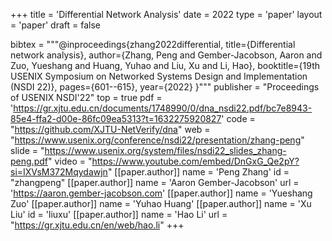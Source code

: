 +++
title = 'Differential Network Analysis'
date = 2022
type = 'paper'
layout = 'paper'
draft = false

bibtex = """@inproceedings{zhang2022differential,
  title={Differential network analysis},
  author={Zhang, Peng and Gember-Jacobson, Aaron and Zuo, Yueshang and Huang, Yuhao and Liu, Xu and Li, Hao},
  booktitle={19th USENIX Symposium on Networked Systems Design and Implementation (NSDI 22)},
  pages={601--615},
  year={2022}
}"""
publisher = "Proceedings of USENIX NSDI'22"
top = true
pdf = 'https://gr.xjtu.edu.cn/documents/1748990/0/dna_nsdi22.pdf/bc7e8943-85e4-ffa2-d00e-86fc09ea5313?t=1632275920827'
code = "https://github.com/XJTU-NetVerify/dna"
web = "https://www.usenix.org/conference/nsdi22/presentation/zhang-peng"
slide = "https://www.usenix.org/system/files/nsdi22_slides_zhang-peng.pdf"
video = "https://www.youtube.com/embed/DnGxG_Qe2pY?si=IXVsM372Mqydawjn"
[[paper.author]]
    name = 'Peng Zhang'
    id = "zhangpeng"
[[paper.author]]
    name = 'Aaron Gember-Jacobson'
    url = 'https://aaron.gember-jacobson.com'
[[paper.author]]
    name = 'Yueshang Zuo'
[[paper.author]]
    name = 'Yuhao Huang'
[[paper.author]]
    name = 'Xu Liu'
    id = 'liuxu'
[[paper.author]]
    name = 'Hao Li'
    url = "https://gr.xjtu.edu.cn/en/web/hao.li"
+++
